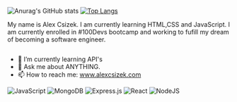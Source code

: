 ![Anurag's GitHub stats](https://github-readme-stats.vercel.app/api?username=acsizek&show_icons=true&theme=radical) [![Top Langs](https://github-readme-stats.vercel.app/api/top-langs/?username=acsizek)](https://github.com/anuraghazra/github-readme-stats)

My name is Alex Csizek. I am currently learning HTML,CSS and JavaScript. I am currently enrolled in #100Devs bootcamp and working to fufill my dream of becoming a software engineer.


<div id="badges">
<img src="https://komarev.com/ghpvc/?username=acsziek&style=flat-square&color=blue" alt=""/>

</div>


- 🌱 I’m currently learning API's
- 💬 Ask me about ANYTHING.
- 📫 How to reach me: www.alexcsizek.com


![JavaScript](https://img.shields.io/badge/javascript-%23323330.svg?style=for-the-badge&logo=javascript&logoColor=%23F7DF1E)
![MongoDB](https://img.shields.io/badge/MongoDB-%234ea94b.svg?style=for-the-badge&logo=mongodb&logoColor=white)
![Express.js](https://img.shields.io/badge/express.js-%23404d59.svg?style=for-the-badge&logo=express&logoColor=%2361DAFB)
![React](https://img.shields.io/badge/react-%2320232a.svg?style=for-the-badge&logo=react&logoColor=%2361DAFB)
![NodeJS](https://img.shields.io/badge/node.js-6DA55F?style=for-the-badge&logo=node.js&logoColor=white)

